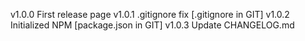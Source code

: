 v1.0.0 First release page
v1.0.1 .gitignore fix [.gitignore in GIT]
v1.0.2 Initialized NPM [package.json in GIT]
v1.0.3 Update CHANGELOG.md